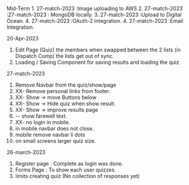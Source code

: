Mid-Term
    1. 27-match-2023 :Image uploading to AWS
    2. 27-match-2023 :27-match-2023 : MongoDB locally.
    3. 27-match-2023 :Upload to Digital Ocean.
    4. 27-match-2023 :OAuth-2 integration.
    4. 27-match-2023 :Email Integration.

20-Apr-2023

1. Edit Page (Quiz) the members when swapped between the 2 lists (in Dispatch Comp) the lists get out of sync.
2. Loading / Saving Component for saving results and loading the quiz

27-match-2023
1. Remove Navbar from the quiz/show/page
2. XX- Remove personal links from footer.
3. XX- Show -> move Buttons below
4. XX- Show -> Hide quiz when show result.
5. XX- Show -> improve results page
7. -- show farewell text.
8. XX- no login in mobile.
9. in mobile navbar does not close.
10. mobile remove navbar li dots
11. on small screens larger quiz size.

26-march-2023
1. Register page :  Complete as login was done.
2. Forms Page : To show each user quizzes.
3. limits creating quiz (No collection of responses yet)
